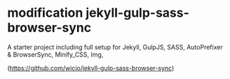 modification jekyll-gulp-sass-browser-sync
=============================

A starter project including full setup for Jekyll, GulpJS, SASS, AutoPrefixer &amp; BrowserSync, Minify_CSS, Img,

(https://github.com/wicio/jekyll-gulp-sass-browser-sync)
